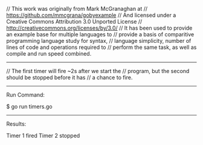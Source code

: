 // This work was originally from Mark McGranaghan at
// https://github.com/mmcgrana/gobyexample
// And licensed under a Creative Commons Attribution 3.0 Unported License
// http://creativecommons.org/licenses/by/3.0/
// It has been used to provide an example base for multiple languages to
// provide a basis of comparitive programming language study for syntax,
// language simplicity, number of lines of code and operations required to
// perform the same task, as well as compile and run speed combined.

_______________________________________________________________________________
// The first timer will fire ~2s after we start the
// program, but the second should be stopped before it has
// a chance to fire.

_______________________________________________________________________________
Run Command:

$ go run timers.go

_______________________________________________________________________________
Results:

Timer 1 fired
Timer 2 stopped
